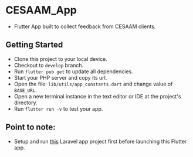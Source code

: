 # CESAAM_App

- Flutter App built to collect feedback from CESAAM clients.

## Getting Started

- Clone this project to your local device.
- Checkout to `develop` branch.
- Run `flutter pub get` to update all dependencies.
- Start your PHP server and copy its url.
- Open the file: `lib/utils/app_constants.dart` and change value of `BASE_URL`.
- Open a new terminal instance in the text editor or IDE at the project's directory.
- Run `flutter run -v` to test your app.

## Point to note:
- Setup and run [this](https://github.com/mwanagenzi/cesaam_feedback_web_app) Laravel app project first before launching this Flutter app.
